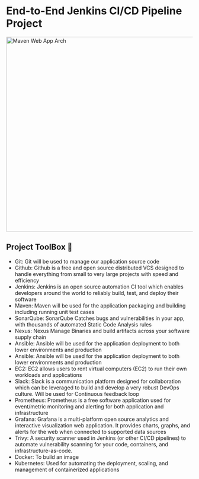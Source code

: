 # End-to-End Jenkins CI/CD Pipeline Project
<img width="525" alt="Maven Web App Arch" src="https://github.com/user-attachments/assets/1df7adfa-3083-4924-bb26-884f14e66541" />

## Project ToolBox 🧰
- Git: Git will be used to manage our application source code
- Github: Github is a free and open source distributed VCS designed to handle everything from small to very large projects with speed and efficiency
- Jenkins: Jenkins is an open source automation CI tool which enables developers around the world to reliably build, test, and deploy their software
- Maven: Maven will be used for the application packaging and building including running unit test cases
- SonarQube: SonarQube Catches bugs and vulnerabilities in your app, with thousands of automated Static Code Analysis rules
-  Nexus: Nexus Manage Binaries and build artifacts across your software supply chain
-  Ansible: Ansible will be used for the application deployment to both lower environments and production
-  Ansible: Ansible will be used for the application deployment to both lower environments and production
-  EC2: EC2 allows users to rent virtual computers (EC2) to run their own workloads and applications
-  Slack: Slack is a communication platform designed for collaboration which can be leveraged to build and develop a very robust DevOps culture. Will be used for Continuous feedback loop
-  Prometheus: Prometheus is a free software application used for event/metric monitoring and alerting for both application and infrastructure
-   Grafana: Grafana is a multi-platform open source analytics and interactive visualization web application. It provides charts, graphs, and alerts for the web when connected to supported data sources
-   Trivy: A security scanner used in Jenkins (or other CI/CD pipelines) to automate vulnerability scanning for your code, containers, and infrastructure-as-code.
-   Docker: To build an image
-   Kubernetes: Used for automating the deployment, scaling, and management of containerized applications
